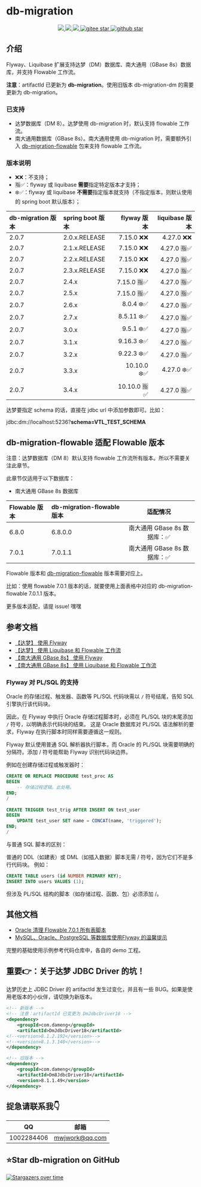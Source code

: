 # db-migration
<p align="center">
    <a target="_blank" href="https://search.maven.org/search?q=g:%22com.github.mengweijin%22%20AND%20a:%22db-migration%22">
        <img src="https://img.shields.io/maven-central/v/com.github.mengweijin/db-migration?label=db-migration&color=blue" />
    </a>
	<a target="_blank" href="https://github.com/mengweijin/db-migration/blob/master/LICENSE">
		<img src="https://img.shields.io/badge/license-Apache2.0-blue.svg" />
	</a>
	<a target="_blank" href="https://www.oracle.com/technetwork/java/javase/downloads/index.html">
		<img src="https://img.shields.io/badge/JDK-8+-green.svg" />
	</a>
	<a target="_blank" href="https://gitee.com/mengweijin/db-migration/stargazers">
		<img src="https://gitee.com/mengweijin/db-migration/badge/star.svg?theme=dark" alt='gitee star'/>
	</a>
	<a target="_blank" href='https://github.com/mengweijin/db-migration'>
		<img src="https://img.shields.io/github/stars/mengweijin/db-migration.svg?style=social" alt="github star"/>
	</a>
</p>

## 介绍
Flyway、Liquibase 扩展支持达梦（DM）数据库、南大通用（GBase 8s）数据库，并支持 Flowable 工作流。

**注意**：artifactId 已更新为 **db-migration**。使用旧版本 db-migration-dm 的需要更新为 db-migration。

### 已支持

* 达梦数据库（DM 8）。达梦使用 db-migration 时，默认支持 flowable 工作流。
* 南大通用数据库（GBase 8s）。南大通用使用 db-migration 时，需要额外引入 [db-migration-flowable](https://gitee.com/mengweijin/db-migration-flowable) 包来支持 flowable 工作流。

### 版本说明

* ❌❌：不支持；
* 🈯✅：flyway 或 liquibase **需要**指定特定版本才支持；
* ❄️✅：flyway 或 liquibase **不需要**指定版本就支持（不指定版本，则默认使用的 spring boot 默认版本）；

| db-migration 版本 | spring boot 版本 |   flyway 版本 | liquibase 版本 |
|:----------------|:---------------|------------:|-------------:|
| 2.0.7           | 2.0.x.RELEASE  |   7.15.0 ❌❌ |    4.27.0 ❌❌ |
| 2.0.7           | 2.1.x.RELEASE  |   7.15.0 ❌❌ |   4.27.0 🈯✅ | 
| 2.0.7           | 2.2.x.RELEASE  |   7.15.0 ❌❌ |   4.27.0 🈯✅ | 
| 2.0.7           | 2.3.x.RELEASE  |   7.15.0 ❌❌ |   4.27.0 🈯✅ | 
| 2.0.7           | 2.4.x          |  7.15.0 🈯✅ |   4.27.0 🈯✅ |  
| 2.0.7           | 2.5.x          |  7.15.0 🈯✅ |   4.27.0 🈯✅ |  
| 2.0.7           | 2.6.x          |   8.0.4 ❄️✅ |   4.27.0 🈯✅ | 
| 2.0.7           | 2.7.x          |  8.5.11 ❄️✅ |   4.27.0 🈯✅ | 
| 2.0.7           | 3.0.x          |   9.5.1 ❄️✅ |   4.27.0 🈯✅ | 
| 2.0.7           | 3.1.x          |  9.16.3 ❄️✅ |   4.27.0 🈯✅ | 
| 2.0.7           | 3.2.x          |  9.22.3 ❄️✅ |   4.27.0 🈯✅ | 
| 2.0.7           | 3.3.x          | 10.10.0 ❄️✅ |   4.27.0 ❄️✅ |
| 2.0.7           | 3.4.x          | 10.10.0 🈯✅ |   4.27.0 🈯✅ |

达梦要指定 schema 的话，直接在 jdbc url 中添加参数即可。比如：

jdbc:dm://localhost:5236?**schema=VTL_TEST_SCHEMA**

## db-migration-flowable 适配 Flowable 版本

注意：达梦数据库（DM 8）默认支持 flowable 工作流所有版本。所以不需要关注此章节。

此章节仅适用于以下数据库：

* 南大通用 GBase 8s 数据库

| Flowable 版本 | db-migration-flowable 版本 |        适配情况         |
|:------------|:-------------------------|:-------------------:|
| 6.8.0       | 6.8.0.0                  | 南大通用 GBase 8s 数据库：✅ |
| 7.0.1       | 7.0.1.1                  | 南大通用 GBase 8s 数据库：✅ |

Flowable 版本和 [db-migration-flowable](https://gitee.com/mengweijin/db-migration-flowable) 版本需要对应上。

比如：使用 flowable 7.0.1 版本的话，就要使用上面表格中对应的 db-migration-flowable 7.0.1.1 版本。

更多版本适配，请提 issue! 嘿嘿

## 参考文档

* [【达梦】 使用 Flyway](./doc/dm_use_flyway.md)
* [【达梦】 使用 Liquibase 和 Flowable 工作流](./doc/dm_use_liquibase_flowable.md)
* [【南大通用 GBase 8s】 使用 Flyway](./doc/gbase8s_use_flyway.md)
* [【南大通用 GBase 8s】 使用 Liquibase 和 Flowable 工作流](./doc/gbase8s_use_liquibase_flowable.md)

### Flyway 对 PL/SQL 的支持

Oracle 的存储过程、触发器、函数等 PL/SQL 代码块需以 `/` 符号结尾，告知 SQL 引擎执行该代码块。

因此，在 Flyway 中执行 Oracle 存储过程脚本时，必须在 PL/SQL 块的末尾添加 `/` 符号，以明确表示代码块的结束。
这是 Oracle 数据库对 PL/SQL 语法解析的要求，Flyway 在执行脚本时同样需要遵循这一规则。

Flyway 默认使用普通 SQL 解析器执行脚本，而 Oracle 的 PL/SQL 块需要明确的分隔符。添加 / 符号能帮助 Flyway 识别代码块边界。

例如在创建存储过程或触发器时：

```sql
CREATE OR REPLACE PROCEDURE test_proc AS
BEGIN
    -- 存储过程逻辑。此处略。
END;
/
   
CREATE TRIGGER test_trig AFTER INSERT ON test_user
BEGIN
    UPDATE test_user SET name = CONCAT(name, 'triggered');
END;
/
```

与普通 SQL 脚本的区别：

普通的 DDL（如建表）或 DML（如插入数据）脚本无需 / 符号，因为它们不是多行代码块。 例如：

```sql
CREATE TABLE users (id NUMBER PRIMARY KEY);
INSERT INTO users VALUES (1);
```

但涉及 PL/SQL 结构的脚本（如存储过程、函数、包）必须添加 /。

## 其他文档

* [Oracle 清理 Flowable 7.0.1 所有表脚本](./doc/use_oracle_flowable_drop_script.md)
* [MySQL、Oracle、PostgreSQL 等数据库使用Flyway 的温馨提示](./doc/z_flyway_supported_database_notes.md)

完整的基础使用示例参考代码仓库中，各自的 demo 工程。

## 重要👉：关于达梦 JDBC Driver 的坑！

达梦历史上 JDBC Driver 的 artifactId 发生过变化，并且有一些 BUG。如果是使用老版本的小伙伴，请切换为新版本。

```xml
<!-- 新版本 -->
<!-- 注意：artifactId 已变更为 DmJdbcDriver18 -->
<dependency>
    <groupId>com.dameng</groupId>
    <artifactId>DmJdbcDriver18</artifactId>
<!--<version>8.1.2.192</version>-->
<!--<version>8.1.3.140</version>-->
</dependency>

<!-- 旧版本 -->
<dependency>
    <groupId>com.dameng</groupId>
    <artifactId>Dm8JdbcDriver18</artifactId>
    <version>8.1.1.49</version>
</dependency>
```

## 捉急请联系我👇
|     QQ      |       邮箱        |
|:-----------:|:---------------:|
| 1002284406  | mwjwork@qq.com  |

## ⭐Star db-migration on GitHub

[![Stargazers over time](https://starchart.cc/mengweijin/db-migration.svg)](https://starchart.cc/mengweijin/db-migration)
